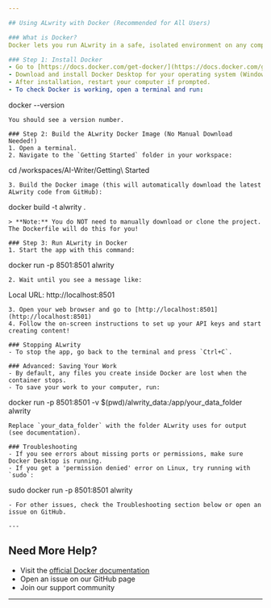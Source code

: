 ```yaml
---

## Using ALwrity with Docker (Recommended for All Users)

### What is Docker?
Docker lets you run ALwrity in a safe, isolated environment on any computer (Windows, Mac, Linux) without worrying about Python or system setup. Think of it as a "ready-to-go" box for the app.

### Step 1: Install Docker
- Go to [https://docs.docker.com/get-docker/](https://docs.docker.com/get-docker/)
- Download and install Docker Desktop for your operating system (Windows/Mac) or follow the Linux instructions.
- After installation, restart your computer if prompted.
- To check Docker is working, open a terminal and run:
  ```
  docker --version
  ```
  You should see a version number.

### Step 2: Build the ALwrity Docker Image (No Manual Download Needed!)
1. Open a terminal.
2. Navigate to the `Getting Started` folder in your workspace:
   ```
   cd /workspaces/AI-Writer/Getting\ Started
   ```
3. Build the Docker image (this will automatically download the latest ALwrity code from GitHub):
   ```
   docker build -t alwrity .
   ```
   > **Note:** You do NOT need to manually download or clone the project. The Dockerfile will do this for you!

### Step 3: Run ALwrity in Docker
1. Start the app with this command:
   ```
   docker run -p 8501:8501 alwrity
   ```
2. Wait until you see a message like:
   ```
   Local URL: http://localhost:8501
   ```
3. Open your web browser and go to [http://localhost:8501](http://localhost:8501)
4. Follow the on-screen instructions to set up your API keys and start creating content!

### Stopping ALwrity
- To stop the app, go back to the terminal and press `Ctrl+C`.

### Advanced: Saving Your Work
- By default, any files you create inside Docker are lost when the container stops.
- To save your work to your computer, run:
  ```
  docker run -p 8501:8501 -v $(pwd)/alwrity_data:/app/your_data_folder alwrity
  ```
  Replace `your_data_folder` with the folder ALwrity uses for output (see documentation).

### Troubleshooting
- If you see errors about missing ports or permissions, make sure Docker Desktop is running.
- If you get a 'permission denied' error on Linux, try running with `sudo`:
  ```
  sudo docker run -p 8501:8501 alwrity
  ```
- For other issues, check the Troubleshooting section below or open an issue on GitHub.

---
```


## Need More Help?
- Visit the [official Docker documentation](https://docs.docker.com/get-started/)
- Open an issue on our GitHub page
- Join our support community

---